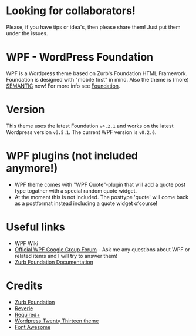 # Looking for collaborators!
Please, if you have tips or idea's, then please share them! Just put them under the issues.

# WPF - WordPress Foundation
WPF is a Wordpress theme based on Zurb's Foundation HTML Framework. Foundation is designed with "mobile first" in mind. Also the theme is (more) [SEMANTIC](https://en.wikipedia.org/wiki/Semantic_HTML) now! For more info see [Foundation](http://foundation.zurb.com/).

# Version
This theme uses the latest Foundation `v4.2.1` and works on the latest Wordpress version `v3.5.1`. The current WPF version is `v0.2.6`.

# WPF plugins (not included anymore!)
* WPF theme comes with "WPF Quote"-plugin that will add a quote post type togather with a special random quote widget.
* At the moment this is not included. The posttype 'quote' will come back as a postformat instead including a quote widget ofcourse!

# Useful links
* [WPF Wiki](https://github.com/MekZii/WPF/wiki/)
* [Official WPF Google Group Forum](https://groups.google.com/forum/?fromgroups#!forum/wordpressfoundation) - Ask me any questions about WPF or related items and I will try to answer them!
* [Zurb Foundation Documentation](http://foundation.zurb.com/docs/)

# Credits
* [Zurb Foundation](http://foundation.zurb.com/)
* [Reverie](http://themefortress.com/reverie/)
* [Required+](http://themes.required.ch/)
* [Wordpress Twenty Thirteen theme](http://twentythirteendemo.wordpress.com/)
* [Font Awesome](http://fortawesome.github.io/Font-Awesome/)